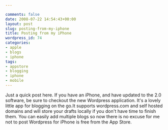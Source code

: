 ```yaml
---

comments: false
date: 2008-07-22 14:54:43+00:00
layout: post
slug: posting-from-my-iphone
title: Posting from my iPhone
wordpress_id: 74
categories:
- apple
- blogs
- iphone
tags:
- appstore
- blogging
- iphone
- mobile
---
```


Just a quick post here. If you have an iPhone, and have updated to the 2.0 software, be sure to checkout the new Wordpress application. It's a lovely little app for blogging on the go.It supports wordpress.com and self hosted domains and will store your drafts locally if you don't have time to finish them.
You can easily add multiple blogs so now there is no excuse for me not to post
Wordpress for iPhone is free from the App Store.
